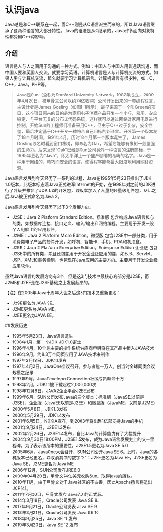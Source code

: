 
# 认识java
Java总是和C++联系在一起，而C++则是从C语言派生而来的，所以Java语言继承了这两种语言的大部分特性。Java的语法是从C继承的，Java许多面向对象特性都受到C++的影响。

## 介绍

 语言是人与人之间用于沟通的一种方式。例如：中国人与中国人用普通话沟通，而中国人要和英国人交流，就要学习英语。计算机语言是人与计算机交流的方式。如果人要与计算机交流，那么就要学习计算机语言。计算机语言有很多种，如：C，C++，Java，PHP等。   
 
 	
> Java是Sun（全称为Stanford University Network，1982年成立，2009年4月20日，被甲骨文公司以约74亿收购）公司开发出来的一套编程语言，主设计者是James Gosling（如图1-1所示），最早来源于一个叫Green的项目，这个项目原来的目的是为家用电子消费产品开发一个小巧、易用、安全稳定、与平台无关的分布式代码系统，这样就可以通过网络对家用电器进行控制。开始Sun的工程师们准备采用C++，但由于C++过于复杂，安全性差，最后决定基于C++开发一种符合自己目标的新语言。开发第一个版本花了18个月时间，1991年4月，历时18个月第一个版本诞生了， James Gosling取名时看到窗口橡树，即命名为Oak，希望它能够有橡树一般坚强的生命力。后来发现“Oak”已经是Sun公司另外一种语言的注册商标，于1995年更名为“Java”，即太平洋上一个盛产咖啡的岛屿的名字。Java是一种用于网络的、精巧而安全的语言，使得程序能够最大限度地利用网络资源。
   
							
Java语言发展到今天经历了一系列的过程，Java在1995年5月23日推出了JDK 1.0版本，此版本标志着Java正式进军Internet的开始，在1998年对之前的JDK进行了升级并推出了JDK 1.2的开发包，该版本加入了大量的轻量级组件包，从此之后Java被正式命名为Java 2。

Java语言发展到今天经历了以下3个发展方向。
+ J2SE：Java 2 Platform Standard Edition。标准版 包含构成Java语言核心的类，如数据库连接、接口定义、输入/输出和网络编程。主要用于开发一般个人电脑上的应用软件。
+ J2ME：Java 2 Platform Micro Edition。微型版 包含J2SE中一部分类，用于消费类电子产品的软件开发，如呼机、智能卡、手机、PDA和机顶盒。
+ J2EE：Java 2 Platform Enterprise Edition。Enterprise Edition 企业版 包含J2SE中的所有类，并且还包含用于开发企业级应用的类，如EJB、Servlet、JSP、XML和事务控制，也是现在Java应用的主要方向。主要用于开发企业级应用软件。

虽然Java语言的发展方向有3个，但是这3门技术中最核心的部分是J2SE，而J2ME和J2EE是在J2SE基础之上发展起来的。

【注】在2005年Java十周年大会之后这3门技术又重新更名：   
+ J2SE更名为JAVA SE。  
+ J2ME更名为JAVA ME。  
+ J2EE更名为JAVA EE。
  
##发展历史

+ 1995年5月23日，Java语言诞生
+ 1996年1月，第一个JDK-JDK1.0诞生
+ 1996年4月，10个最主要的操作系统供应商申明将在其产品中嵌入JAVA技术
+ 1996年9月，约8.3万个网页应用了JAVA技术来制作
+ 1997年2月18日，JDK1.1发布
+ 1997年4月2日，JavaOne会议召开，参与者逾一万人，创当时全球同类会议规模之纪录
+ 1997年9月，JavaDeveloperConnection社区成员超过十万
+ 1998年2月，JDK1.1被下载超过2,000,000次
+ 1998年12月8日，JAVA2企业平台J2EE发布
+ 1999年6月，SUN公司发布Java的三个版本：标准版（JavaSE,以前是J2SE）、企业版（JavaEE以前是J2EE）和微型版（JavaME，以前是J2ME）
+ 2000年5月8日，JDK1.3发布
+ 2000年5月29日，JDK1.4发布
+ 2001年6月5日，NOKIA宣布，到2003年将出售1亿部支持Java的手机
+ 2001年9月24日，J2EE1.3发布
+ 2002年2月26日，J2SE1.4发布，自此Java的计算能力有了大幅提升
+ 2004年9月30日18:00PM，J2SE1.5发布，成为Java语言发展史上的又一里程碑。为了表示该版本的重要性，J2SE1.5更名为Java SE 5.0
+ 2005年6月，JavaOne大会召开，SUN公司公开Java SE 6。此时，Java的各种版本已经更名，以取消其中的数字"2"：J2EE更名为Java EE，J2SE更名为Java SE，J2ME更名为Java ME
+ 2006年12月，SUN公司发布JRE6.0
+ 2009年04月20日，甲骨文74亿美元收购Sun。取得java的版权。
+ 2010年11月，由于甲骨文对于Java社区的不友善，因此Apache扬言将退出JCP[4]。
+ 2011年7月28日，甲骨文发布 Java7.0 的正式版。
+ 2014年3月18日，Oracle公司发表 Java SE 8。
+ 2017年9月21日，Oracle公司发表 Java SE 9
+ 2018年3月21日，Oracle公司发表 Java SE 10
+ 2018年9月25日，Java SE 11 发布
+ 2019年3月20日，Java SE 12 发布

